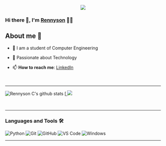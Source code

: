 <p align="center"><img src="https://i.imgur.com/A6bWGFl.gif"/></p>


### Hi there 👋, I'm [Rennyson](https://github.com/rennysonc) 👨‍💻

## About me 👷
- 🔭 I am a student of Computer Engineering
- 💬 Passionate about Technology
- 📫 **How to reach me**: [LinkedIn](https://linkedin.com/in/rennyson/)


  <br />

---

![Rennyson C's github stats](https://github-readme-stats.vercel.app/api?username=rennysonc&show_icons=true&theme=monokai)
[<a href="https://github.com/Neel2904">
  <img src="https://github-readme-stats.vercel.app/api/top-langs/?username=rennysonc&theme=monokai&hide=glsl,python" />
</a>

<!--
**rennysonc/rennysonc** is a ✨ _special_ ✨ repository because its `README.md` (this file) appears on your GitHub profile.

Here are some ideas to get you started:

- 🔭 I’m currently working on ...
- 🌱 I’m currently learning ...
- 👯 I’m looking to collaborate on ...
- 🤔 I’m looking for help with ...
- 💬 Ask me about ...
- 📫 How to reach me: ...
- 😄 Pronouns: ...
- ⚡ Fun fact: ...
-->
<br />

---
### Languages and Tools 🛠 
![Python](http://img.shields.io/badge/-Python-3776AB?style=flat-square&logo=python&logoColor=ffffff)
![Git](https://img.shields.io/badge/-Git-%23F05032?style=flat-square&logo=git&logoColor=%23ffffff)
![GitHub](https://img.shields.io/badge/-GitHub-181717?style=flat-square&logo=github)
![VS Code](http://img.shields.io/badge/-VS%20Code-007ACC?style=flat-square&logo=visual-studio-code&logoColor=ffffff)
![Windows](http://img.shields.io/badge/-Windows-0078D6?style=flat-square&logo=windows&logoColor=ffffff)
<br />

---

